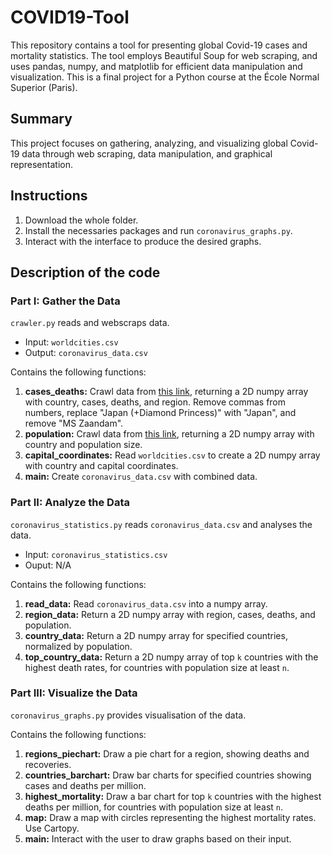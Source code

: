 # COVID19-Tool
This repository contains a tool for presenting global Covid-19 cases and mortality statistics. The tool employs Beautiful Soup for web scraping, and uses pandas, numpy, and matplotlib for efficient data manipulation and visualization. This is a final project for a Python course at the École Normal Superior (Paris). 

## Summary
This project focuses on gathering, analyzing, and visualizing global Covid-19 data through web scraping, data manipulation, and graphical representation.

## Instructions
1. Download the whole folder. 
2. Install the necessaries packages and run `coronavirus_graphs.py`.
3. Interact with the interface to produce the desired graphs.

## Description of the code 
### Part I: Gather the Data 
`crawler.py` reads and webscraps data. 
- Input: `worldcities.csv`
- Output: `coronavirus_data.csv`

Contains the following functions: 

1. **cases_deaths:** Crawl data from [this link](https://bit.ly/3din7Bs), returning a 2D numpy array with country, cases, deaths, and region. Remove commas from numbers, replace "Japan (+Diamond Princess)" with "Japan", and remove "MS Zaandam".
2. **population:** Crawl data from [this link](https://bit.ly/3lWkVDO), returning a 2D numpy array with country and population size.
3. **capital_coordinates:** Read `worldcities.csv` to create a 2D numpy array with country and capital coordinates.
4. **main:** Create `coronavirus_data.csv` with combined data. 

### Part II: Analyze the Data 
`coronavirus_statistics.py` reads `coronavirus_data.csv` and analyses the data. 
- Input: `coronavirus_statistics.csv`
- Ouput: N/A

Contains the following functions: 

1. **read_data:** Read `coronavirus_data.csv` into a numpy array.
2. **region_data:** Return a 2D numpy array with region, cases, deaths, and population.
3. **country_data:** Return a 2D numpy array for specified countries, normalized by population.
4. **top_country_data:** Return a 2D numpy array of top `k` countries with the highest death rates, for countries with population size at least `n`.

### Part III: Visualize the Data 
`coronavirus_graphs.py` provides visualisation of the data. 

Contains the following functions: 
1. **regions_piechart:** Draw a pie chart for a region, showing deaths and recoveries.
2. **countries_barchart:** Draw bar charts for specified countries showing cases and deaths per million.
3. **highest_mortality:** Draw a bar chart for top `k` countries with the highest deaths per million, for countries with population size at least `n`.
4. **map:** Draw a map with circles representing the highest mortality rates. Use Cartopy.
5. **main:** Interact with the user to draw graphs based on their input.
